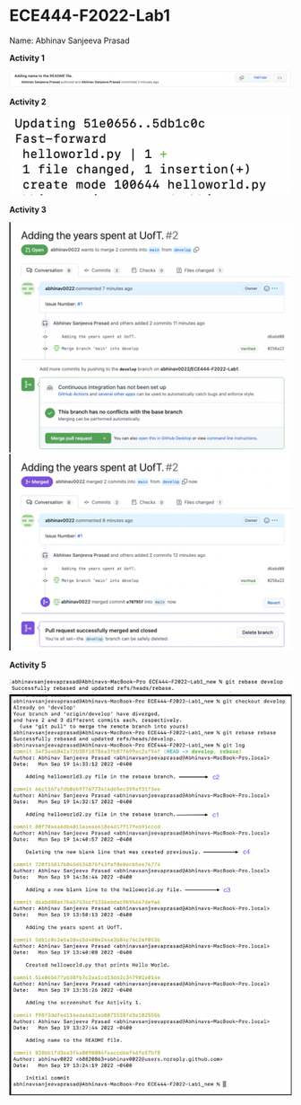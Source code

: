 # ECE444-F2022-Lab1
Name: Abhinav Sanjeeva Prasad

**Activity 1**

![](images/Activity1.png)

**Activity 2**

![](images/Activity2.png)

**Activity 3**

![](images/Activity3.png)
![](images/Activity3_1.png)

**Activity 5**

![](images/Activity5_1.png)
![](images/Activity5_2.png)